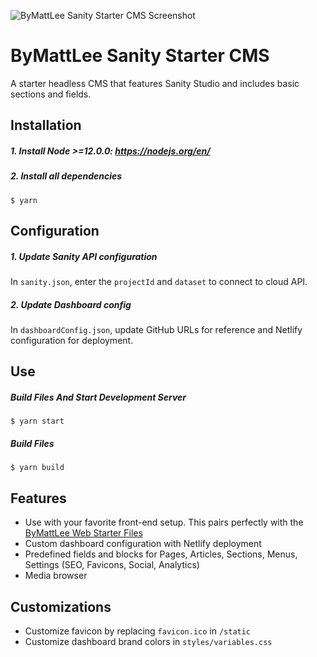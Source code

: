 ![ByMattLee Sanity Starter CMS Screenshot](http://hosted.bymattlee.com/github/bymattlee-sanity-starter-cms-screenshot.jpg)

# ByMattLee Sanity Starter CMS
A starter headless CMS that features Sanity Studio and includes basic sections and fields.

## Installation
##### 1. Install Node >=12.0.0: <https://nodejs.org/en/>
##### 2. Install all dependencies
```
$ yarn
```

## Configuration
##### 1. Update Sanity API configuration
In `sanity.json`, enter the `projectId` and `dataset` to connect to cloud API.
##### 2. Update Dashboard config
In `dashboardConfig.json`, update GitHub URLs for reference and Netlify configuration for deployment.

## Use
##### Build Files And Start Development Server
```
$ yarn start
```
##### Build Files
```
$ yarn build
```

## Features
* Use with your favorite front-end setup. This pairs perfectly with the [ByMattLee Web Starter Files](https://github.com/bymattlee/bymattlee-web-starter-files)
* Custom dashboard configuration with Netlify deployment
* Predefined fields and blocks for Pages, Articles, Sections, Menus, Settings (SEO, Favicons, Social, Analytics)
* Media browser

## Customizations
* Customize favicon by replacing `favicon.ico` in `/static`
* Customize dashboard brand colors in `styles/variables.css`
